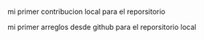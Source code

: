 mi primer contribucion local para el reporsitorio

mi primer arreglos desde github para el reporsitorio local

